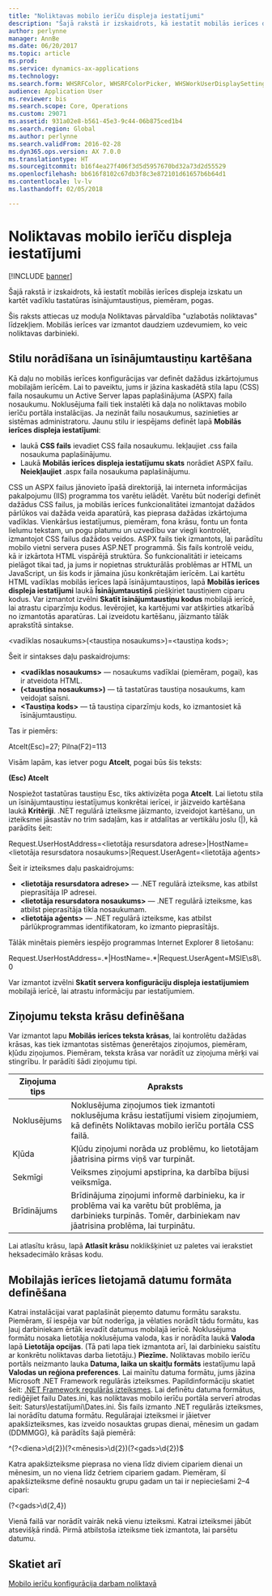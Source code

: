 ```yaml
---
title: "Noliktavas mobilo ierīču displeja iestatījumi"
description: "Šajā rakstā ir izskaidrots, kā iestatīt mobilās ierīces displeja izskatu un kartēt vadīklu tastatūras īsinājumtaustiņus, piemēram, pogas."
author: perlynne
manager: AnnBe
ms.date: 06/20/2017
ms.topic: article
ms.prod: 
ms.service: dynamics-ax-applications
ms.technology: 
ms.search.form: WHSRFColor, WHSRFColorPicker, WHSWorkUserDisplaySettings
audience: Application User
ms.reviewer: bis
ms.search.scope: Core, Operations
ms.custom: 29071
ms.assetid: 931a02e8-b561-45e3-9c44-06b875ced1b4
ms.search.region: Global
ms.author: perlynne
ms.search.validFrom: 2016-02-28
ms.dyn365.ops.version: AX 7.0.0
ms.translationtype: HT
ms.sourcegitcommit: b16f4ea27f406f3d5d5957670bd32a73d2d55529
ms.openlocfilehash: bb616f8102c67db3f8c3e872101d61657b6b64d1
ms.contentlocale: lv-lv
ms.lasthandoff: 02/05/2018

---
```


# <a name="warehouse-mobile-device-display-settings"></a>Noliktavas mobilo ierīču displeja iestatījumi

[!INCLUDE [banner](../includes/banner.md)]

Šajā rakstā ir izskaidrots, kā iestatīt mobilās ierīces displeja izskatu un kartēt vadīklu tastatūras īsinājumtaustiņus, piemēram, pogas. 

Šis raksts attiecas uz moduļa Noliktavas pārvaldība "uzlabotās noliktavas" līdzekļiem. Mobilās ierīces var izmantot daudziem uzdevumiem, ko veic noliktavas darbinieki.

## <a name="specify-styles-and-map-keyboard-shortcuts"></a>Stilu norādīšana un īsinājumtaustiņu kartēšana
Kā daļu no mobilās ierīces konfigurācijas var definēt dažādus izkārtojumus mobilajām ierīcēm. Lai to paveiktu, jums ir jāzina kaskadētā stila lapu (CSS) faila nosaukumu un Active Server lapas paplašinājuma (ASPX) faila nosaukumu. Noklusējuma faili tiek instalēti kā daļa no noliktavas mobilo ierīču portāla instalācijas. Ja nezināt failu nosaukumus, sazinieties ar sistēmas administratoru. Jaunu stilu ir iespējams definēt lapā **Mobilās ierīces displeja iestatījumi**:

-    laukā **CSS fails** ievadiet CSS faila nosaukumu. Iekļaujiet .css faila nosaukuma paplašinājumu.
-   Laukā **Mobilās ierīces displeja iestatījumu skats** norādiet ASPX failu. **Neiekļaujiet** .aspx faila nosaukuma paplašinājumu.

CSS un ASPX failus jānovieto īpašā direktorijā, lai interneta informācijas pakalpojumu (IIS) programma tos varētu ielādēt. Varētu būt noderīgi definēt dažādus CSS failus, ja mobilās ierīces funkcionalitātei izmantojat dažādos pārlūkos vai dažāda veida aparatūrā, kas pieprasa dažādas izkārtojuma vadīklas. Vienkāršus iestatījumus, piemēram, fona krāsu, fontu un fonta lielumu tekstam, un pogu platumu un uzvedību var viegli kontrolēt, izmantojot CSS failus dažādos veidos. ASPX fails tiek izmantots, lai parādītu mobilo vietni servera puses ASP.NET programmā. Šis fails kontrolē veidu, kā ir izkārtota HTML vispārējā struktūra. Šo funkcionalitāti ir ieteicams pielāgot tikai tad, ja jums ir nopietnas strukturālās problēmas ar HTML un JavaScript, un šis kods ir jāmaina jūsu konkrētajām ierīcēm. Lai kartētu HTML vadīklas mobilās ierīces lapā īsinājumtaustiņos, lapā **Mobilās ierīces displeja iestatījumi** laukā **Īsinājumtaustiņš** piešķiriet taustiņiem ciparu kodus. Var izmantot izvēlni **Skatīt īsinājumtaustiņu kodus** mobilajā ierīcē, lai atrastu ciparzīmju kodus. Ievērojiet, ka kartējumi var atšķirties atkarībā no izmantotās aparatūras. Lai izveidotu kartēšanu, jāizmanto tālāk aprakstītā sintakse.

&lt;vadīklas nosaukums&gt;(&lt;taustiņa nosaukums&gt;)=&lt;taustiņa kods&gt;;

Šeit ir sintakses daļu paskaidrojums:

-   **&lt;vadīklas nosaukums&gt;** — nosaukums vadīklai (piemēram, pogai), kas ir atveidota HTML.
-   **(&lt;taustiņa nosaukums&gt;)** — tā tastatūras taustiņa nosaukums, kam veidojat saīsni.
-   **&lt;Taustiņa kods&gt;** — tā taustiņa ciparzīmju kods, ko izmantosiet kā īsinājumtaustiņu.

Tas ir piemērs:

Atcelt(Esc)=27; Pilna(F2)=113

Visām lapām, kas ietver pogu **Atcelt**, pogai būs šis teksts:

**(Esc) Atcelt**

Nospiežot tastatūras taustiņu Esc, tiks aktivizēta poga **Atcelt**. Lai lietotu stila un īsinājumtaustiņu iestatījumus konkrētai ierīcei, ir jāizveido kartēšana laukā **Kritēriji**. .NET regulārā izteiksme jāizmanto, izveidojot kartēšanu, un izteiksmei jāsastāv no trim sadaļām, kas ir atdalītas ar vertikālu joslu (|), kā parādīts šeit:

Request.UserHostAddress=&lt;lietotāja resursdatora adrese&gt;|HostName=&lt;lietotāja resursdatora nosaukums&gt;|Request.UserAgent=&lt;lietotāja aģents&gt;

Šeit ir izteiksmes daļu paskaidrojums:

-   **&lt;lietotāja resursdatora adrese&gt;** — .NET regulārā izteiksme, kas atbilst pieprasītāja IP adresei.
-   **&lt;lietotāja resursdatora nosaukums&gt;** — .NET regulārā izteiksme, kas atbilst pieprasītāja tīkla nosaukumam.
-   **&lt;lietotāja aģents&gt;** — .NET regulārā izteiksme, kas atbilst pārlūkprogrammas identifikatoram, ko izmanto pieprasītājs.

Tālāk minētais piemērs iespējo programmas Internet Explorer 8 lietošanu:

Request.UserHostAddress=.\*|HostName=.\*|Request.UserAgent=MSIE\\s8\\.0

Var izmantot izvēlni **Skatīt servera konfigurāciju displeja iestatījumiem** mobilajā ierīcē, lai atrastu informāciju par iestatījumiem.

## <a name="define-text-colors-for-messages"></a>Ziņojumu teksta krāsu definēšana
Var izmantot lapu **Mobilās ierīces teksta krāsas**, lai kontrolētu dažādas krāsas, kas tiek izmantotas sistēmas ģenerētajos ziņojumos, piemēram, kļūdu ziņojumos. Piemēram, teksta krāsa var norādīt uz ziņojuma mērķi vai stingrību. Ir parādīti šādi ziņojumu tipi.

| Ziņojuma tips | Apraksts                                                                                                                                                                            |
|--------------|----------------------------------------------------------------------------------------------------------------------------------------------------------------------------------------|
| Noklusējums      | Noklusējuma ziņojumos tiek izmantoti noklusējuma krāsu iestatījumi visiem ziņojumiem, kā definēts Noliktavas mobilo ierīču portāla CSS failā.                                                   |
| Kļūda        | Kļūdu ziņojumi norāda uz problēmu, ko lietotājam jāatrisina pirms viņš var turpināt.                                                                                             |
| Sekmīgi      | Veiksmes ziņojumi apstiprina, ka darbība bijusi veiksmīga.                                                                                                                                |
| Brīdinājums      | Brīdinājuma ziņojumi informē darbinieku, ka ir problēma vai ka varētu būt problēma, ja darbinieks turpinās. Tomēr, darbiniekam nav jāatrisina problēma, lai turpinātu. |

Lai atlasītu krāsu, lapā **Atlasīt krāsu** noklikšķiniet uz paletes vai ierakstiet heksadecimālo krāsas kodu.

## <a name="define-the-date-format-to-use-on-mobile-devices"></a>Mobilajās ierīces lietojamā datumu formāta definēšana
Katrai instalācijai varat paplašināt pieņemto datumu formātu sarakstu. Piemēram, šī iespēja var būt noderīga, ja vēlaties norādīt tādu formātu, kas ļauj darbiniekam ērtāk ievadīt datumus mobilajā ierīcē. Noklusējuma formātu nosaka lietotāja noklusējuma valoda, kas ir norādīta laukā **Valoda** lapā **Lietotāja opcijas**. (Tā pati lapa tiek izmantota arī, lai darbinieku saistītu ar konkrētu noliktavas darba lietotāju.) **Piezīme.** Noliktavas mobilo ierīču portāls neizmanto lauka **Datuma, laika un skaitļu formāts** iestatījumu lapā **Valodas un reģiona preferences**. Lai mainītu datuma formātu, jums jāzina Microsoft .NET Framework regulārās izteiksmes. Papildinformāciju skatiet šeit: [.NET Framework regulārās izteiksmes](http://go.microsoft.com/fwlink/?LinkId=391260). Lai definētu datuma formātus, rediģējiet failu Dates.ini, kas noliktavas mobilo ierīču portāla serverī atrodas šeit: Saturs\\Iestatījumi\\Dates.ini. Šis fails izmanto .NET regulārās izteiksmes, lai norādītu datuma formātu. Regulārajai izteiksmei ir jāietver apakšizteiksmes, kas izveido nosauktas grupas dienai, mēnesim un gadam (DDMMGG), kā parādīts šajā piemērā:

^(?&lt;diena&gt;\\d{2})(?&lt;mēnesis&gt;\\d{2})(?&lt;gads&gt;\\d{2})$

Katra apakšizteiksme pieprasa no viena līdz diviem cipariem dienai un mēnesim, un no viena līdz četriem cipariem gadam. Piemēram, šī apakšizteiksme definē nosauktu grupu gadam un tai ir nepieciešami 2–4 cipari:

(?&lt;gads&gt;\\d{2,4})

Vienā failā var norādīt vairāk nekā vienu izteiksmi. Katrai izteiksmei jābūt atsevišķā rindā. Pirmā atbilstoša izteiksme tiek izmantota, lai parsētu datumu.

<a name="see-also"></a>Skatiet arī
--------

[Mobilo ierīču konfigurācija darbam noliktavā](configure-mobile-devices-warehouse.md)




